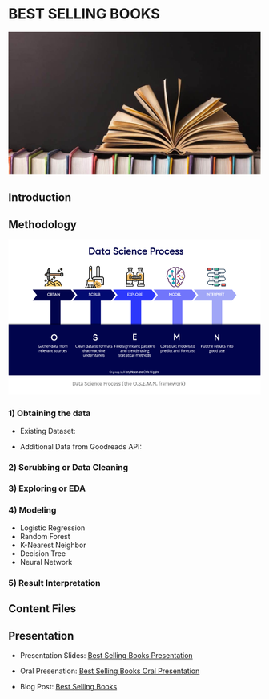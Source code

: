 # BEST SELLING BOOKS

![](images/books.jpg)

## Introduction


## Methodology
![](images/osemn.png)

### 1) Obtaining the data
  * Existing Dataset: 

  * Additional Data from Goodreads API:

### 2) Scrubbing or Data Cleaning 


### 3) Exploring or EDA


### 4) Modeling 
  * Logistic Regression
  * Random Forest
  * K-Nearest Neighbor
  * Decision Tree
  * Neural Network

### 5) Result Interpretation 


## Content Files


## Presentation
- Presentation Slides: <a href="">Best Selling Books Presentation</a>

- Oral Presenation: <a href="">Best Selling Books Oral Presentation</a>

- Blog Post: <a href="">Best Selling Books</a>